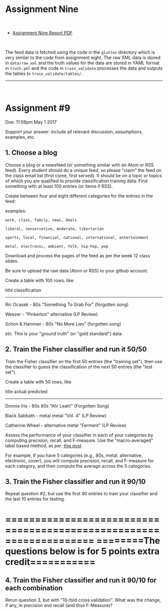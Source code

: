 # Assignment Nine
&nbsp;

*   [Assignment Nine Report PDF](http://datenstrom.gitlab.io/cs532-s17/pdfs/assignment_nine.pdf)

&nbsp;

The feed data is fetched using the code in the `glutton` directory which is very similar to the code from assignment eight. The raw XML data is stored in `data/raw_xml` and the truth values for the data are stored in YAML format in `truth.yml` and the code in `train_validate` processes the data and outputs the tables to `train_validate/tables/`.

-----------------------------------------------------------------------

&nbsp;
# Assignment #9
Due: 11:59pm May 1 2017

Support your answer: include all relevant discussion, assumptions,
examples, etc.

## 1. Choose a blog

Choose a blog or a newsfeed (or something similar with an Atom
or RSS feed).  Every student should do a unique feed, so please
"claim" the feed on the class email list (first come, first served).
It should be on a topic or topics of which you are qualified to
provide classification training data.  Find something with at least
100 entries (or items if RSS).

Create between four and eight different categories for the entries
in the feed:

examples: 

	work, class, family, news, deals

	liberal, conservative, moderate, libertarian

	sports, local, financial, national, international, entertainment

	metal, electronic, ambient, folk, hip-hop, pop

Download and process the pages of the feed as per the week 12 
class slides.

Be sure to upload the raw data (Atom or RSS) to your github account.

Create a table with 100 rows, like:

title			classification
-----			--------------
Ric Ocasek -		80s 
"Something To Grab 
For" (forgotten song)	

Weezer - "Pinkerton" 	alternative
(LP Review)

Schon & Hammer - 	80s
"No More Lies" 
(forgotten song)

etc.  This is your "ground truth" (or "gold standard") data.

## 2. Train the Fisher classifier and run it 50/50

Train the Fisher classifier on the first 50 entries (the "training set"),
then use the classifier to guess the classification of the next 50 entries
(the "test set").

Create a table with 50 rows, like

title			actual		predicted
-----			------		---------
Donnie Iris - 		80s		80s
"Ah! Leah!" 
(Forgotten Song)	

Black Sabbath - 	metal		metal
"Vol. 4" (LP Review)

Catherine Wheel - 	alternative	metal
"Ferment" (LP Review)

Assess the performance of your classifier in each of your categories
by computing precision, recall, and F-measure.  Use the "macro-averaged"
label based method, as per:
[this post](http://stats.stackexchange.com/questions/21551/how-to-compute-precision-recall-for-multiclass-multilabel-classification)

For example, if you have 5 categories (e.g., 80s, metal,
alternative, electronic, cover), you will compute 
precision, recall, and F-measure for each category,
and then compute the average across the 5 categories.

## 3. Train the Fisher classifier and run it 90/10

Repeat question #2, but use the first 90 entries to train your
classifier and the last 10 entries for testing.

===================================================================
========The questions below is for 5 points extra credit===========
===================================================================

## 4. Train the Fisher classifier and run it 90/10 for each combination

Rerun question 3, but with "10-fold cross validation".  What
was the change, if any, in precision and recall (and thus F-Measure)?
